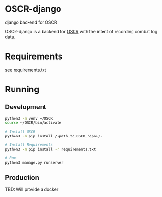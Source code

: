 # OSCR-django
django backend for OSCR

OSCR-django is a backend for [OSCR](https://github.com/STOCD/OSCR/tree/main) with the intent
of recording combat log data.

# Requirements
see requirements.txt

# Running
## Development
```bash
python3 -m venv ~/OSCR
source ~/OSCR/bin/activate

# Install OSCR
python3 -m pip install /<path_to_OSCR_repo>/.

# Install Requirements
python3 -m pip install -r requirements.txt

# Run
python3 manage.py runserver
```

## Production
TBD: Will provide a docker
